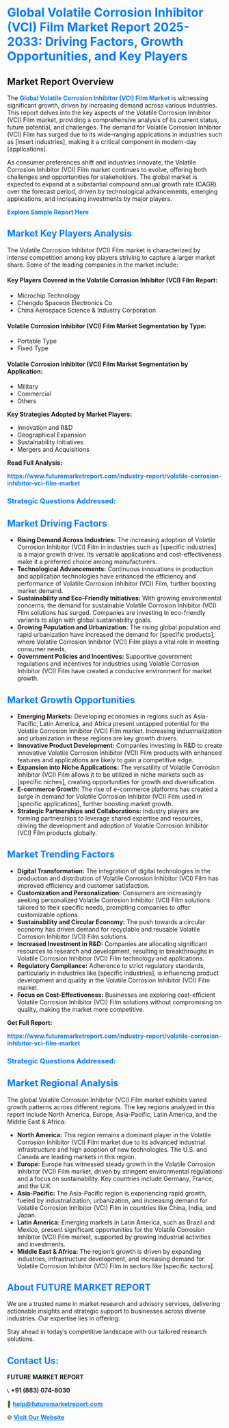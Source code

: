 <h1 style="color: #007BFF;">Global Volatile Corrosion Inhibitor (VCI) Film Market Report 2025-2033: Driving Factors, Growth Opportunities, and Key Players</h1>

<section id="overview">
<h2>Market Report Overview</h2>
<p>The <a href="https://www.futuremarketreport.com/industry-report/volatile-corrosion-inhibitor-vci-film-market" style="color: #007BFF; text-decoration: none;"><strong>Global Volatile Corrosion Inhibitor (VCI) Film Market</strong></a> is witnessing significant growth, driven by increasing demand across various industries. This report delves into the key aspects of the Volatile Corrosion Inhibitor (VCI) Film market, providing a comprehensive analysis of its current status, future potential, and challenges. The demand for Volatile Corrosion Inhibitor (VCI) Film has surged due to its wide-ranging applications in industries such as [insert industries], making it a critical component in modern-day [applications].</p>
<p>As consumer preferences shift and industries innovate, the Volatile Corrosion Inhibitor (VCI) Film market continues to evolve, offering both challenges and opportunities for stakeholders. The global market is expected to expand at a substantial compound annual growth rate (CAGR) over the forecast period, driven by technological advancements, emerging applications, and increasing investments by major players.</p>
</section>

<section id="overview">
<p><a href="https://www.futuremarketreport.com/request-sample/reportId=33276" style="color: #007BFF; text-decoration: none;"><strong>Explore Sample Report Here</strong></a></p>
</section>

<section id="key-players">
<h2 style="color: #007BFF;">Market Key Players Analysis</h2>
<p>The Volatile Corrosion Inhibitor (VCI) Film market is characterized by intense competition among key players striving to capture a larger market share. Some of the leading companies in the market include:</p>
<h4>Key Players Covered in the Volatile Corrosion Inhibitor (VCI) Film Report:</h4>
<ul><li>Microchip Technology</li><li>Chengdu Spaceon Electronics Co</li><li>China Aerospace Science &amp; Industry Corporation</li></ul>
<h4>Volatile Corrosion Inhibitor (VCI) Film Market Segmentation by Type:</h4>
<ul><li>Portable Type</li><li>Fixed Type</li></ul>

<h4>Volatile Corrosion Inhibitor (VCI) Film Market Segmentation by Application:</h4>
<ul><li>Military</li><li>Commercial</li><li>Others</li></ul>
<p><strong>Key Strategies Adopted by Market Players:</strong></p>
<ul>
<li>Innovation and R&D</li>
<li>Geographical Expansion</li>
<li>Sustainability Initiatives</li>
<li>Mergers and Acquisitions</li>
</ul>
</section>

<section>
<p><strong>Read Full Analysis: </strong></p><a href="https://www.futuremarketreport.com/industry-report/volatile-corrosion-inhibitor-vci-film-market" style="color: #007BFF; text-decoration: none;"><strong>https://www.futuremarketreport.com/industry-report/volatile-corrosion-inhibitor-vci-film-market</strong></a>
<h3 style="color: #007BFF;">Strategic Questions Addressed:</h3>
</section>

<section id="driving-factors">
<h2 style="color: #007BFF;">Market Driving Factors</h2>
<ul>
<li><strong>Rising Demand Across Industries:</strong> The increasing adoption of Volatile Corrosion Inhibitor (VCI) Film in industries such as [specific industries] is a major growth driver. Its versatile applications and cost-effectiveness make it a preferred choice among manufacturers.</li>
<li><strong>Technological Advancements:</strong> Continuous innovations in production and application technologies have enhanced the efficiency and performance of Volatile Corrosion Inhibitor (VCI) Film, further boosting market demand.</li>
<li><strong>Sustainability and Eco-Friendly Initiatives:</strong> With growing environmental concerns, the demand for sustainable Volatile Corrosion Inhibitor (VCI) Film solutions has surged. Companies are investing in eco-friendly variants to align with global sustainability goals.</li>
<li><strong>Growing Population and Urbanization:</strong> The rising global population and rapid urbanization have increased the demand for [specific products], where Volatile Corrosion Inhibitor (VCI) Film plays a vital role in meeting consumer needs.</li>
<li><strong>Government Policies and Incentives:</strong> Supportive government regulations and incentives for industries using Volatile Corrosion Inhibitor (VCI) Film have created a conducive environment for market growth.</li>
</ul>
</section>

<section id="growth-opportunities">
<h2 style="color: #007BFF;">Market Growth Opportunities</h2>
<ul>
<li><strong>Emerging Markets:</strong> Developing economies in regions such as Asia-Pacific, Latin America, and Africa present untapped potential for the Volatile Corrosion Inhibitor (VCI) Film market. Increasing industrialization and urbanization in these regions are key growth drivers.</li>
<li><strong>Innovative Product Development:</strong> Companies investing in R&D to create innovative Volatile Corrosion Inhibitor (VCI) Film products with enhanced features and applications are likely to gain a competitive edge.</li>
<li><strong>Expansion into Niche Applications:</strong> The versatility of Volatile Corrosion Inhibitor (VCI) Film allows it to be utilized in niche markets such as [specific niches], creating opportunities for growth and diversification.</li>
<li><strong>E-commerce Growth:</strong> The rise of e-commerce platforms has created a surge in demand for Volatile Corrosion Inhibitor (VCI) Film used in [specific applications], further boosting market growth.</li>
<li><strong>Strategic Partnerships and Collaborations:</strong> Industry players are forming partnerships to leverage shared expertise and resources, driving the development and adoption of Volatile Corrosion Inhibitor (VCI) Film products globally.</li>
</ul>
</section>

<section id="trending-factors">
<h2 style="color: #007BFF;">Market Trending Factors</h2>
<ul>
<li><strong>Digital Transformation:</strong> The integration of digital technologies in the production and distribution of Volatile Corrosion Inhibitor (VCI) Film has improved efficiency and customer satisfaction.</li>
<li><strong>Customization and Personalization:</strong> Consumers are increasingly seeking personalized Volatile Corrosion Inhibitor (VCI) Film solutions tailored to their specific needs, prompting companies to offer customizable options.</li>
<li><strong>Sustainability and Circular Economy:</strong> The push towards a circular economy has driven demand for recyclable and reusable Volatile Corrosion Inhibitor (VCI) Film solutions.</li>
<li><strong>Increased Investment in R&D:</strong> Companies are allocating significant resources to research and development, resulting in breakthroughs in Volatile Corrosion Inhibitor (VCI) Film technology and applications.</li>
<li><strong>Regulatory Compliance:</strong> Adherence to strict regulatory standards, particularly in industries like [specific industries], is influencing product development and quality in the Volatile Corrosion Inhibitor (VCI) Film market.</li>
<li><strong>Focus on Cost-Effectiveness:</strong> Businesses are exploring cost-efficient Volatile Corrosion Inhibitor (VCI) Film solutions without compromising on quality, making the market more competitive.</li>
</ul>
</section>

<section>
<p><strong>Get Full Report: </strong></p><a href="https://www.futuremarketreport.com/industry-report/volatile-corrosion-inhibitor-vci-film-market" style="color: #007BFF; text-decoration: none;"><strong>https://www.futuremarketreport.com/industry-report/volatile-corrosion-inhibitor-vci-film-market</strong></a>
<h3 style="color: #007BFF;">Strategic Questions Addressed:</h3>
</section>


<section id="regional-analysis">
<h2 style="color: #007BFF;">Market Regional Analysis</h2>
<p>The global Volatile Corrosion Inhibitor (VCI) Film market exhibits varied growth patterns across different regions. The key regions analyzed in this report include North America, Europe, Asia-Pacific, Latin America, and the Middle East & Africa:</p>
<ul>
<li><strong>North America:</strong> This region remains a dominant player in the Volatile Corrosion Inhibitor (VCI) Film market due to its advanced industrial infrastructure and high adoption of new technologies. The U.S. and Canada are leading markets in this region.</li>
<li><strong>Europe:</strong> Europe has witnessed steady growth in the Volatile Corrosion Inhibitor (VCI) Film market, driven by stringent environmental regulations and a focus on sustainability. Key countries include Germany, France, and the U.K.</li>
<li><strong>Asia-Pacific:</strong> The Asia-Pacific region is experiencing rapid growth, fueled by industrialization, urbanization, and increasing demand for Volatile Corrosion Inhibitor (VCI) Film in countries like China, India, and Japan.</li>
<li><strong>Latin America:</strong> Emerging markets in Latin America, such as Brazil and Mexico, present significant opportunities for the Volatile Corrosion Inhibitor (VCI) Film market, supported by growing industrial activities and investments.</li>
<li><strong>Middle East & Africa:</strong> The region’s growth is driven by expanding industries, infrastructure development, and increasing demand for Volatile Corrosion Inhibitor (VCI) Film in sectors like [specific sectors].</li>
</ul>
</section>

<footer>
<h2 style="color: #007BFF;">About FUTURE MARKET REPORT</h2>
<p>We are a trusted name in market research and advisory services, delivering actionable insights and strategic support to businesses across diverse industries. Our expertise lies in offering:</p>

<p>Stay ahead in today’s competitive landscape with our tailored research solutions.</p>

<h2 style="color: #007BFF;">Contact Us:</h2>
<p><strong>FUTURE MARKET REPORT</strong></p>
<p>📞 <strong>+91 (883) 074-8030</strong></p>
<p>📧 <strong><a href="mailto:help@futuremarketreport.com" style="color: #007BFF;">help@futuremarketreport.com</a></strong></p>
<p>🌐 <strong><a href="https://www.futuremarketreport.com/" style="color: #007BFF;">Visit Our Website</a></strong></p>
</footer>